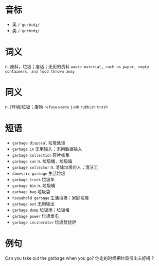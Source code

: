 # 音标

- 英 `/'gɑːbidʒ/`
- 美 `/'ɡɑrbɪdʒ/`

# 词义

n. 废料，垃圾；废话；无用的资料
`waste material, such as paper, empty containers, and food thrown away`

# 同义

n. [环境]垃圾；废物
`refuse` `waste` `junk` `rubbish` `trash`

# 短语

- `garbage disposal` 垃圾处理
- `garbage in` 无用输入；无用数据输入
- `garbage collection` 碎片帐集
- `garbage can` n. 垃圾桶，垃圾箱
- `garbage collector` n. 清除垃圾的人；清洁工
- `domestic garbage` 生活垃圾
- `garbage truck` 垃圾车
- `garbage bin` n. 垃圾桶
- `garbage bag` 垃圾袋
- `household garbage` 生活垃圾；家庭垃圾
- `garbage out` 无用输出
- `garbage dump` 垃圾场；垃圾堆
- `garbage power` 垃圾发电
- `garbage incinerator` 垃圾焚烧炉

# 例句

Can you take out the garbage when you go?
你走的时候把垃圾带出去好吗？



